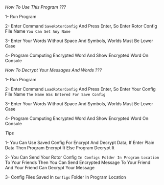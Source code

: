 *How To Use This Program ???*

1- Run Program

2- Enter Command `SaveRotorConfig` And Press Enter, So Enter Rotor Config File Name `You Can Set Any Name`

3- Enter Your Words Without Space And Symbols, Worlds Must Be Lower Case

4- Program Computing Encrypted Word And Show Encrypted Word On Console

*How To Decrypt Your Messages And Words ???*

1- Run Program

2- Enter Command `LoadRotorConfig` And Press Enter, So Enter Your Config File Name `The Name Was Entered For Save Config`

3- Enter Your Words Without Space And Symbols, Worlds Must Be Lower Case

4- Program Computing Encrypted Word And Show Encrypted Word On Console

*Tips*

1- You Can Use Saved Config For Encrypt And Decrypt Data, If Enter Plain Data Then Program Encrypt It Else Program Decrypt It

2- You Can Send Your Rotor Config `In Configs Folder In Program Location` To Your Friends Then You Can Send Encrypted Message To Your Friend And Your Friend Can Decrypt Your Message

3- Config Files Saved In `Configs` Folder In Program Location